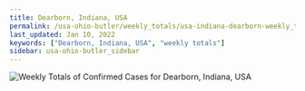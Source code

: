 ```yaml
---
title: Dearborn, Indiana, USA
permalink: /usa-ohio-butler/weekly_totals/usa-indiana-dearborn-weekly_totals.html
last_updated: Jan 10, 2022
keywords: ["Dearborn, Indiana, USA", "weekly totals"]
sidebar: usa-ohio-butler_sidebar
---
```


![Weekly Totals of Confirmed Cases for Dearborn, Indiana, USA](/covid_tracker/images/graphs/usa-indiana-dearborn-weekly_totals_graph.png)
